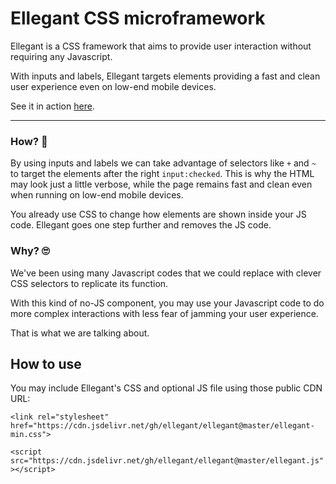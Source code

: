 # Ellegant CSS microframework

Ellegant is a CSS framework that aims to provide user interaction without requiring any Javascript.

With inputs and labels, Ellegant targets elements providing a fast and clean user experience even on low-end mobile devices.

See it in action [here](https://ellegantcss.github.io/ellegant/).
<hr>

### How? 🤯
By using inputs and labels we can take advantage of selectors like `+` and `~`
to target the elements after the right `input:checked`. This is why the HTML may look
just a little verbose, while the page remains fast and clean even when running on low-end mobile devices.

You already use CSS to change how elements are shown inside your JS code.
Ellegant goes one step further and removes the JS code.


### Why? 🙄
We've been using many Javascript codes that we could replace with clever CSS selectors to replicate its function.

With this kind of no-JS component, you may use your Javascript code to do more complex interactions with less fear of jamming your user experience.

That is what we are talking about.

## How to use

You may include Ellegant's CSS and optional JS file using those public CDN URL:

`<link rel="stylesheet" href="https://cdn.jsdelivr.net/gh/ellegant/ellegant@master/ellegant-min.css">`

`<script src="https://cdn.jsdelivr.net/gh/ellegant/ellegant@master/ellegant.js"></script>`